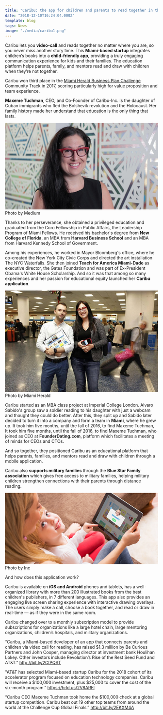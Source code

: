 ```yaml
---
title: "Caribu: the app for children and parents to read together in the distance."
date: "2018-12-10T16:24:04.000Z"
template: blog
tags: News
image: "./media/caribu1.png"
---
```


Caribu lets you **video-call** and reads together no matter where you are, so you never miss another story time. This **Miami-based startup**
integrates children’s books into a **child-friendly app**, providing a truly engaging communication experience for kids and their families.
The education platform helps parents, family, and mentors read and draw with children when they’re not together.

Caribu won third place in the [Miami Herald Business Plan Challenge](https://www.miamiherald.com/news/business/business-plan-challenge/article144205969.html) Community Track in 2017, scoring particularly high for value proposition and team experience.

<youtube-video id="https://www.youtube.com/watch?v=oS54Lnp6Pfw"></youtube-video>

**Maxeme Tuchman**, CEO, and Co-Founder of Caribu-Inc. is the daughter of Cuban immigrants who fled the Bolshevik revolution and the Holocaust. Her family history made her understand that education is the only thing that lasts.

![Maxeme Tuchman](./media/caribu2.png)
<credits>Photo by Medium</credits>

Thanks to her perseverance, she obtained a privileged education and graduated from the Coro Fellowship in Public Affairs, the Leadership Program of Miami Fellows. He received his bachelor's degree from **New College of Florida**, an MBA from **Harvard Business School** and an MBA from Harvard Kennedy School of Government.

Among his experiences, he worked in Mayor Bloomberg's office, where he co-created the New York City Civic Corps and directed the art installation The NYC Waterfalls. She then joined **Teach for America Miami-Dade** as executive director, the Gates Foundation and was part of Ex-President Obama's White House Scholarship. And so it was that among so many experiences and her passion for educational equity launched her **Caribu application**.

![Caribu app](./media/caribu3.png)
<credits>Photo by Miami Herald</credits>

Caribu started as an MBA class project at Imperial College London. Alvaro Sabido's group saw a soldier reading to his daughter with just a webcam and thought they could do better. After this, they split up and Sabido later decided to turn it into a company and form a team in **Miami**, where he grew up. It took him five months, until the fall of 2016, to find Maxeme Tuchman, It took him five months, until the fall of 2016, to find Maxeme Tuchman, who joined as CEO at **FounderDating.com**, platform which facilitates a meeting of minds for CEOs and CTOs.

And so together, they positioned Caribu as an educational platform that helps parents, families, and mentors read and draw with children through a mobile application.

Caribu also **supports military families** through the **Blue Star Family association** which gives free access to military families, helping military children strengthen connections with their parents through distance reading.

![Caribu](./media/caribu4.png)
<credits>Photo by Inc</credits>

<title-2>And how does this application work?</title-2>

Caribu is available on **iOS and Android** phones and tablets, has a well-organized library with more than 200 illustrated books from the best children's publishers, in 7 different languages. This app also provides an engaging live screen sharing experience with interactive drawing overlays. The users simply make a call, choose a book together, and read or draw in real-time — as if they were in the same room.

Caribu changed over to a monthly subscription model to provide subscriptions for organizations like a large hotel chain, large mentoring organizations, children’s hospitals, and military organizations.

<block-quote>“Caribu, a Miami-based developer of an app that connects parents and children via video call for reading, has raised $1.3 million by Be Curious Partners and John Cooper, managing director at investment bank Houlihan Lokey. Other investors include Revolution’s Rise of the Rest Seed Fund and AT&T.”</block-quote>
<credits>http://bit.ly/2CtPQST</credits>

<block-quote>"AT&T has selected Miami-based startup Caribu for the 2018 cohort of its accelerator program focused on education technology companies. Caribu will receive a $100,000 investment, plus $25,000 to cover the cost of the six-month program."</block-quote>
<credits>https://hrld.us/2V8ARFl</credits>

<block-quote>“Caribu CEO Maxeme Tuchman took home the $100,000 check at a global startup competition. Caribu beat out 19 other top teams from around the world at the Challenge Cup Global Finals.”</block-quote>
<credits>http://bit.ly/2EKXM4A</credits>
